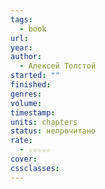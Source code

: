 ```yaml
---
tags:
  - book
url: 
year: 
author:
  - Алексей Толстой
started: ""
finished: 
genres: 
volume: 
timestamp: 
units: chapters
status: непрочитано
rate:
  - ☆☆☆☆☆
cover: 
cssclasses:
---
```

